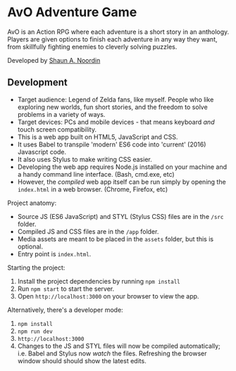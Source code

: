 # AvO Adventure Game

AvO is an Action RPG where each adventure is a short story in an anthology.
Players are given options to finish each adventure in any way they want, from
skillfully fighting enemies to cleverly solving puzzles.

Developed by [Shaun A. Noordin](http://shaunanoordin.com)

## Development

- Target audience: Legend of Zelda fans, like myself. People who like exploring
  new worlds, fun short stories, and the freedom to solve problems in a variety
  of ways.
- Target devices: PCs and mobile devices - that means keyboard _and_ touch
  screen compatibility.
- This is a web app built on HTML5, JavaScript and CSS.
- It uses Babel to transpile 'modern' ES6 code into 'current' (2016) Javascript
  code.
- It also uses Stylus to make writing CSS easier.
- Developing the web app requires Node.js installed on your machine and a handy
  command line interface. (Bash, cmd.exe, etc)
- However, the _compiled_ web app itself can be run simply by opening the
  `index.html` in a web browser. (Chrome, Firefox, etc)

Project anatomy:

- Source JS (ES6 JavaScript) and STYL (Stylus CSS) files are in the `/src`
  folder.
- Compiled JS and CSS files are in the `/app` folder.
- Media assets are meant to be placed in the `assets` folder, but this is
  optional.
- Entry point is `index.html`.

Starting the project:

1. Install the project dependencies by running `npm install`
2. Run `npm start` to start the server.
3. Open `http://localhost:3000` on your browser to view the app.

Alternatively, there's a developer mode:

1. `npm install`
2. `npm run dev`
3. `http://localhost:3000`
4. Changes to the JS and STYL files will now be compiled automatically; i.e.
   Babel and Stylus now _watch_ the files. Refreshing the browser window should
   should show the latest edits.
